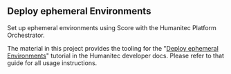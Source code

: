 ## Deploy ephemeral Environments

Set up ephemeral environments using Score with the Humanitec Platform Orchestrator.

The material in this project provides the tooling for the "[Deploy ephemeral Environments](https://developer.humanitec.com/introduction/tutorials/deploy-ephemeral-environments/)" tutorial in the Humanitec developer docs. Please refer to that guide for all usage instructions.